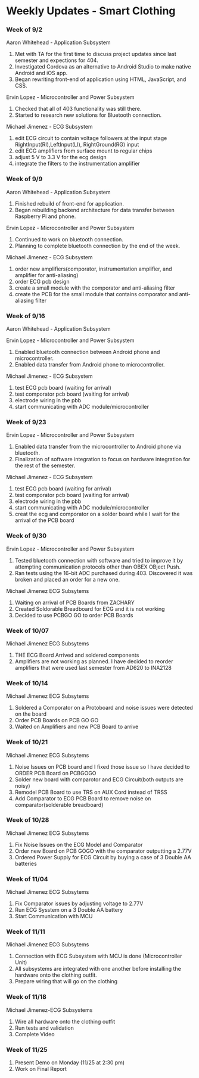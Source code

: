 # Weekly Updates - Smart Clothing

### Week of 9/2
Aaron Whitehead - Application Subsystem
1. Met with TA for the first time to discuss project updates since last semester and expections for 404.
2. Investigated Cordova as an alternative to Android Studio to make native Android and iOS app.
3. Began rewriting front-end of application using HTML, JavaScript, and CSS.

Ervin Lopez - Microcontroller and Power Subsystem
1. Checked that all of 403 functionality was still there.
2. Started to research new solutions for Bluetooth connection.

Michael Jimenez - ECG Subsystem
1.  edit ECG circuit to contain voltage followers at the input stage RightInput(RI),LeftInput(LI), RightGround(RG) input
2.  edit ECG amplifiers from surface mount to regular chips
3.  adjust 5 V to 3.3 V for the ecg design
4.  integrate the filters to the instrumentation amplifier

### Week of 9/9
Aaron Whitehead - Application Subsystem
1. Finished rebuild of front-end for application.
2. Began rebuilding backend architecture for data transfer between Raspberry Pi and phone.

Ervin Lopez - Microcontroller and Power Subsystem
1. Continued to work on bluetooth connection.
2. Planning to complete bluetooth connection by the end of the week.

Michael Jimenez - ECG Subsystem
1.  order new amplifiers(comporator, instrumentation amplifier, and amplifier for anti-aliasing)
2.  order ECG pcb design
3.  create a small module with the comporator and anti-aliasing filter
4.  create the PCB for the small module that contains comporator and anti-aliasing filter
### Week of 9/16
Aaron Whitehead - Application Subsystem

Ervin Lopez - Microcontroller and Power Subsystem
1. Enabled bluetooth connection between Android phone and microcontroller.
2. Enabled data transfer from Android phone to microcontroller.

Michael Jimenez - ECG Subsystem
1. test ECG pcb board (waiting for arrival)
2. test comporator pcb board (waiting for arrival)
3. electrode wiring in the pbb 
4. start communicating with ADC module/microcontroller

### Week of 9/23
Ervin Lopez - Microcontroller and Power Subsystem
1. Enabled data transfer from the microcontroller to Android phone via bluetooth.
2. Finalization of software integration to focus on hardware integration for the rest of the semester.

Michael Jimenez - ECG Subsystem
1. test ECG pcb board (waiting for arrival)
2. test comporator pcb board (waiting for arrival)
3. electrode wiring in the pbb 
4. start communicating with ADC module/microcontroller
5. creat the ecg and comporator on a solder board while I wait for the arrival of the PCB board

### Week of 9/30
Ervin Lopez - Microcontroller and Power Subsystem
1. Tested bluetooth connection with software and tried to improve it by attempting communication protocols other than OBEX OBject Push.
2. Ran tests using the 16-bit ADC purchased during 403. Discovered it was broken and placed an order for a new one.

Michael Jimenez ECG Subsytems
1. Waiting on arrival of PCB Boards from ZACHARY  
2. Created Soldorable Breadboard for ECG and it is not working
3. Decided to use PCBGO GO to order PCB Boards
### Week of 10/07
Michael Jimenez ECG Subsytems
1. THE ECG Board Arrived and soldered components
2. Amplifiers are not working as planned. I have decided to reorder amplifiers that were used last semester from AD620 to INA2128

### Week of 10/14
Michael Jimenez ECG Subsytems
1. Soldered a Comporator on a Protoboard and noise issues  were detected on the board
2. Order PCB Boards on PCB GO GO
3. Waited on Amplifiers and new PCB Board to arrive

### Week of 10/21
Michael Jimenez ECG Subsytems
1. Noise Issues on PCB board and  I fixed those issue so I have decided to ORDER PCB Board on PCBGOGO
2. Solder new board with comparotor and ECG Circuit(both outputs are noisy)
2. Remodel PCB Board to use TRS on AUX Cord instead of TRSS
3. Add Comparator to ECG PCB Board to remove noise on comparator(solderable breadboard)

### Week of 10/28
Michael Jimenez ECG Subsytems
1. Fix Noise Issues on the ECG Model and Comparator
2. Order new Board on PCB GOGO with the comparator outputting a 2.77V
3. Ordered Power Supply for ECG Circuit by buying a case of 3 Double AA batteries

### Week of 11/04
Michael Jimenez ECG Subsytems
1. Fix Comparator issues by adjusting voltage to 2.77V
2. Run ECG Sysstem on a 3 Double AA battery 
3. Start Communication with MCU

### Week of 11/11
Michael Jimenez ECG Subsytems
1. Connection with ECG Subsystem with MCU is done (Microcontroller Unit)
2. All subsystems are integrated with one another before installing the hardware onto the clothing outfit. 
2. Prepare wiring that will go on the clothing 

### Week of 11/18
Michael Jimenez-ECG Subsystems 
1. Wire all hardware onto the clothing outfit
2. Run tests and validation
3. Complete Video

### Week of 11/25
1. Present Demo on Monday (11/25 at 2:30 pm)
2. Work on Final Report
